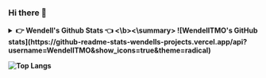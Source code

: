 ### Hi there 👋

<details>
  <summary><b> 👉 Wendell's Github Stats 👈 <\b><\summary>
  ![WendellTMO's GitHub stats](https://github-readme-stats-wendells-projects.vercel.app/api?username=WendellTMO&show_icons=true&theme=radical)
</details>

![Top Langs](https://github-readme-stats-wendells-projects.vercel.app/api/top-langs/?username=WendellTMO&size_weight=0.5&count_weight=0.5&layout=compact&theme=radical)
<!--
**WendellTMO/WendellTMO** is a ✨ _special_ ✨ repository because its `README.md` (this file) appears on your GitHub profile.

Here are some ideas to get you started:

- 🔭 I’m currently working on ...
- 🌱 I’m currently learning ...
- 👯 I’m looking to collaborate on ...
- 🤔 I’m looking for help with ...
- 💬 Ask me about ...
- 📫 How to reach me: ...
- 😄 Pronouns: ...
- ⚡ Fun fact: ...
-->
